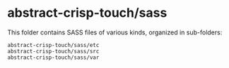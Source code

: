 # abstract-crisp-touch/sass

This folder contains SASS files of various kinds, organized in sub-folders:

    abstract-crisp-touch/sass/etc
    abstract-crisp-touch/sass/src
    abstract-crisp-touch/sass/var
